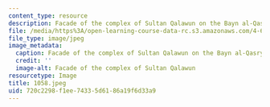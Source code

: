 ```yaml
---
content_type: resource
description: Facade of the complex of Sultan Qalawun on the Bayn al-Qasryn Street.
file: /media/https%3A/open-learning-course-data-rc.s3.amazonaws.com/4-615-the-architecture-of-cairo-spring-2002/720c2298f1ee74335d6186a19f6d33a9_1058.jpeg
file_type: image/jpeg
image_metadata:
  caption: Facade of the complex of Sultan Qalawun on the Bayn al-Qasryn Street.
  credit: ''
  image-alt: Facade of the complex of Sultan Qalawun
resourcetype: Image
title: 1058.jpeg
uid: 720c2298-f1ee-7433-5d61-86a19f6d33a9
---
```

